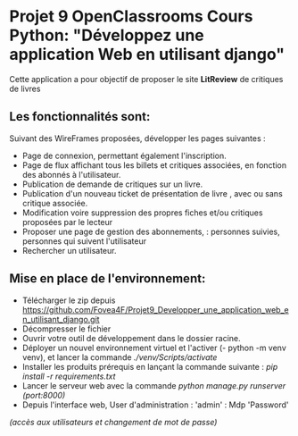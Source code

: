 # Projet 9 OpenClassrooms Cours Python: "Développez une application Web en utilisant django"
Cette application a pour objectif de proposer le site **LitReview** de critiques de livres

## Les fonctionnalités sont:

Suivant des WireFrames proposées, développer les pages suivantes :

* Page de connexion, permettant également l'inscription.
* Page de flux affichant tous les billets et critiques associées, en fonction des abonnés à l'utilisateur.
* Publication de demande de critiques sur un livre.
* Publication d'un nouveau ticket de présentation de livre , avec ou sans critique associée.
* Modification voire suppression des propres fiches et/ou critiques proposées par le lecteur
* Proposer une page de gestion des abonnements, : personnes suivies, personnes qui suivent l'utilisateur
* Rechercher un utilisateur.

## Mise en place de l'environnement:

* Télécharger le zip depuis https://github.com/Fovea4F/Projet9_Developper_une_application_web_en_utilisant_django.git
* Décompresser le fichier
* Ouvrir votre outil de développement dans le dossier racine.
* Déployer un nouvel environnement virtuel et l'activer (- python -m venv venv), et lancer la commande _./venv/Scripts/activate_
* Installer les produits prérequis en lançant la commande suivante : _pip install -r requirements.txt_
* Lancer le serveur web avec la commande _python manage.py runserver (port:8000)_
* Depuis l'interface web, User d'administration : 'admin' : Mdp 'Password'

_(accès aux utilisateurs et changement de mot de passe)_
